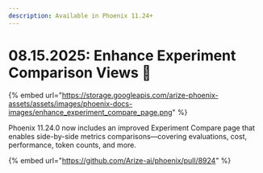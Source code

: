 ```yaml
---
description: Available in Phoenix 11.24+
---
```


# 08.15.2025:  Enhance Experiment Comparison Views 🧪

{% embed url="https://storage.googleapis.com/arize-phoenix-assets/assets/images/phoenix-docs-images/enhance_experiment_compare_page.png" %}

Phoenix 11.24.0 now includes an improved Experiment Compare page that enables side-by-side metrics comparisons—covering evaluations, cost, performance, token counts, and more.

{% embed url="https://github.com/Arize-ai/phoenix/pull/8924" %}
